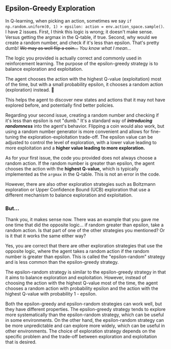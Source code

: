 ## Epsilon-Greedy Exploration

In Q-learning, when picking an action, sometimes we say `if np.random.uniform(0, 1) > epsilon: action = env.action_space.sample()`.  I have 2 issues.  First, I think this logic is wrong; it doesn't make sense.  Versus getting the argmax in the Q-table, if true.  Second, why would we create a random number, and check if it's less than epsilon.  That's pretty dumb!  ~~We may as well flip a coin...~~ *You know what I mean...*

The logic you provided is actually correct and commonly used in reinforcement learning. The purpose of the epsilon-greedy strategy is to balance exploration and exploitation.

The agent chooses the action with the highest Q-value (exploitation) most of the time, but with a small probability epsilon, it chooses a random action (exploration) instead. 👀 

This helps the agent to discover new states and actions that it may not have explored before, and potentially find better policies.

Regarding your second issue, creating a random number and checking if it's less than epsilon is not "dumb." It's a standard way of ***introducing randomness*** into the agent's behavior. Flipping a coin would also work, but using a random number generator is more convenient and allows for fine-tuning the exploration-exploitation trade-off. The epsilon value can be adjusted to control the level of exploration, with a lower value leading to more exploitation and a **higher value leading to more exploration.**

As for your first issue, the code you provided does not always choose a random action. If the random number is greater than epsilon, the agent chooses the action with the **highest Q-value,** which is typically implemented as the `argmax` in the Q-table. This is not an error in the code.

However, there are also other exploration strategies such as Boltzmann exploration or Upper Confidence Bound (UCB) exploration that use a different mechanism to balance exploration and exploitation.

### But...

Thank you, it makes sense now.  There was an example that you gave me one time that did the opposite logic... if random greater than epsilon, take a random action.  Is that part of one of the other strategies you mentioned?  Or is it that it works the same either way?

Yes, you are correct that there are other exploration strategies that use the opposite logic, where the agent takes a random action if the random number is greater than epsilon. This is called the "epsilon-random" strategy and is less common than the epsilon-greedy strategy.

The epsilon-random strategy is similar to the epsilon-greedy strategy in that it aims to balance exploration and exploitation. However, instead of choosing the action with the highest Q-value most of the time, the agent chooses a random action with probability epsilon and the action with the highest Q-value with probability 1 - epsilon.

Both the epsilon-greedy and epsilon-random strategies can work well, but they have different properties. The epsilon-greedy strategy tends to explore more systematically than the epsilon-random strategy, which can be useful in some environments. On the other hand, the epsilon-random strategy can be more unpredictable and can explore more widely, which can be useful in other environments. The choice of exploration strategy depends on the specific problem and the trade-off between exploration and exploitation that is desired.